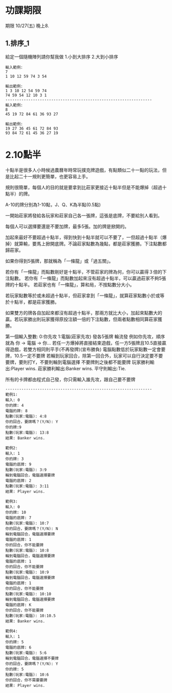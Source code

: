 # 功課期限
期限 10/27(五) 晚上8.

## 1.排序_1
給定一個隨機陣列請你幫我做
1.小到大排序
2.大到小排序

```
輸入範例:
7
1 10 12 59 74 3 54

輸出範例:
1 3 10 12 54 59 74
74 59 54 12 10 3 1
----------------------------------------------------------------
輸入範例:
8
45 19 72 84 61 36 93 27

輸出範例:
19 27 36 45 61 72 84 93
93 84 72 61 45 36 27 19
```

# 2.10點半
十點半是很多人小時候過農曆年時常玩撲克牌遊戲，有點類似二十一點的玩法，但是比起二十一規則更簡單，也更容易上手。

規則很簡單，每個人的目的就是要拿到比莊家更接近十點半但是不能爆掉（超過十點半）的牌。

A-10的牌分別為1-10點，J、Q、K為半點(0.5點)

一開始莊家將發給各玩家和莊家自己各一張牌，這張是底牌，不要給別人看到。

每個人可以選擇要還是不要加牌，最多5張。加的牌是掀開的。

加起來最好不要超過十點半，得到快到十點半就可以不要了，一但超過十點半（爆掉）就算輸，要馬上掀開底牌。不論莊家點數為幾點，都是莊家獲勝。下注點數都歸莊家。

如果你得到5張牌，那就稱為「一條龍」或「過五關」。

若你有「一條龍」而點數剛好是十點半，不管莊家的牌為何，你可以贏得３倍的下注點數。
若你有「一條龍」而點數加起來沒有超過十點半，可以贏過莊家不夠5張牌的十點半。
若莊家也有「一條龍」，算和局，不按點數分大小。

若玩家點數等於或未超過十點半，但莊家拿到「一條龍」，就算莊家點數小於或等於十點半，都是莊家獲勝。

如果雙方的牌各自加起來都沒有超過十點半，那兩方就比大小，加起來點數大的贏。若玩家勝出則玩家獲得原投注額一倍的下注點數，但兩者點數相同算莊家獲勝。

第一個輸入整數: 0:你先攻 1:電腦(莊家先攻)
發各5張牌 輪流發 例如你先攻，順序就為 你 -> 電腦 -> 你...
若任一方爆掉將直接結束遊戲，任一方5張牌且10.5直接贏得遊戲，若雙方相同則平手(不再發牌)(宣布勝負)
電腦點數低於玩家點數一定會要牌，10.5一定不要牌
若輪到玩家回合，除第一回合外，玩家可以自行決定要不要要牌，要則打Y，不要則輪到電腦選擇
不要牌則之後都不能要牌
玩家勝利輸出:Player wins.
莊家勝利輸出:Banker wins.
平守則輸出:Tie.

所有的卡牌都由程式自己發，你只需輸入誰先攻，跟自己要不要牌
```
----------------------------------------------------------------
範例1:
輸入: 0
你的牌: 4
電腦的牌: 8
點數(玩家:電腦): 4:8
你的回合，要牌嗎？(Y/N): Y
你的牌:9
點數(玩家:電腦): 13:8
結果: Banker wins.

範例2:
輸入: 1
你的牌: 3
電腦的底牌: 9
點數(玩家:電腦): 3:9
輪到電腦回合，電腦選擇要牌
電腦的底牌: 2
點數(玩家:電腦): 3:11
結果: Player wins.

範例3:
輸入: 0
你的牌: 10
電腦的底牌: 7
點數(玩家:電腦): 10:7
你的回合，要牌嗎？(Y/N): N
輪到電腦回合，電腦選擇要牌
電腦的底牌: 1
你的回合，你不能要牌
點數(玩家:電腦): 10:8
輪到電腦回合，電腦選擇要牌
電腦的底牌: 1
你的回合，你不能要牌
點數(玩家:電腦): 10:9
輪到電腦回合，電腦選擇要牌
電腦的底牌: 1
你的回合，你不能要牌
點數(玩家:電腦): 10:10
輪到電腦回合，電腦選擇要牌
電腦的底牌: K
你的回合，你不能要牌
點數(玩家:電腦): 10:10.5
結果: Banker wins.

範例4:
輸入: 1
你的牌: 5
電腦的底牌: 6
點數(玩家:電腦): 5:6
輪到電腦回合，電腦選擇不要牌
你的回合，要牌嗎？(Y/N): Y
你的牌: 5
點數(玩家:電腦): 10:6
你的回合，你不需要要牌
結果: Player wins.
```